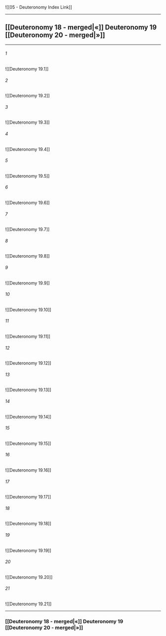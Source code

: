 ![[05 - Deuteronomy Index Link]]

---
##  [[Deuteronomy 18 - merged|«]] Deuteronomy 19 [[Deuteronomy 20 - merged|»]]

---

###### 1
![[Deuteronomy 19.1]] 

###### 2
![[Deuteronomy 19.2]] 

###### 3
![[Deuteronomy 19.3]] 

###### 4
![[Deuteronomy 19.4]]

###### 5 
![[Deuteronomy 19.5]] 

###### 6
![[Deuteronomy 19.6]] 

###### 7
![[Deuteronomy 19.7]] 

###### 8
![[Deuteronomy 19.8]] 

###### 9
![[Deuteronomy 19.9]] 

###### 10
![[Deuteronomy 19.10]] 

###### 11
![[Deuteronomy 19.11]] 

###### 12
![[Deuteronomy 19.12]]

###### 13
![[Deuteronomy 19.13]] 

###### 14
![[Deuteronomy 19.14]] 

###### 15
![[Deuteronomy 19.15]]

###### 16
![[Deuteronomy 19.16]] 

###### 17
![[Deuteronomy 19.17]]

###### 18
![[Deuteronomy 19.18]] 

###### 19
![[Deuteronomy 19.19]] 

###### 20
![[Deuteronomy 19.20]]

###### 21
![[Deuteronomy 19.21]] 


---
###  [[Deuteronomy 18 - merged|«]] Deuteronomy 19 [[Deuteronomy 20 - merged|»]]